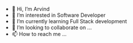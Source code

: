 - 👋 Hi, I’m Arvind  
- 👀 I’m interested in Software Developer
- 🌱 I’m currently learning Full Stack development
- 💞️ I’m looking to collaborate on ...
- 📫 How to reach me ...

<!---
aaravdit/aaravdit is a ✨ special ✨ repository because its `README.md` (this file) appears on your GitHub profile.
You can click the Preview link to take a look at your changes.
--->
